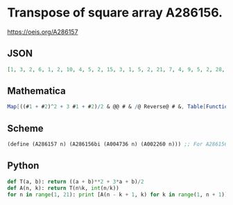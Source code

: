 # Transpose of square array A286156\.
https://oeis.org/A286157
## JSON
```JSON
[1, 3, 2, 6, 1, 2, 10, 4, 5, 2, 15, 3, 1, 5, 2, 21, 7, 4, 9, 5, 2, 28, 6, 8, 1, 9, 5, 2, 36, 11, 3, 4, 14, 9, 5, 2, 45, 10, 7, 8, 1, 14, 9, 5, 2, 55, 16, 12, 13, 4, 20, 14, 9, 5, 2, 66, 15, 6, 3, 8, 1, 20, 14, 9, 5, 2, 78, 22, 11, 7, 13, 4, 27, 20, 14, 9, 5, 2, 91, 21, 17, 12, 19, 8, 1, 27, 20, 14, 9, 5, 2, 105, 29, 10, 18, 3, 13, 4, 35, 27, 20, 14, 9, 5, 2]
```
## Mathematica
```Mathematica
Map[((#1 + #2)^2 + 3 #1 + #2)/2 & @@ # & /@ Reverse@ # &, Table[Function[m, Reverse@ QuotientRemainder[m, k]][n - k + 1], {n, 14}, {k, n, 1, -1}]] // Flatten (* _Michael De Vlieger_, May 20 2017 *)
```
## Scheme
```Scheme
(define (A286157 n) (A286156bi (A004736 n) (A002260 n))) ;; For A286156bi see A286156.
```
## Python
```Python
def T(a, b): return ((a + b)**2 + 3*a + b)/2
def A(n, k): return T(n%k, int(n/k))
for n in range(1, 21): print [A(n - k + 1, k) for k in range(1, n + 1)] # _Indranil Ghosh_, May 20 2017
```
